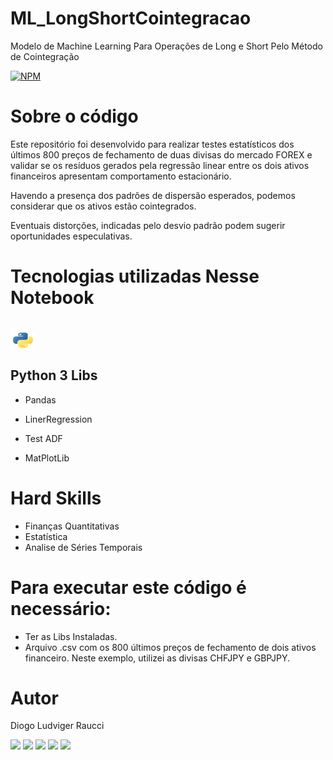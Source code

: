# ML_LongShortCointegracao
Modelo de Machine Learning Para Operações de Long e Short Pelo Método de Cointegração

[![NPM](https://img.shields.io/npm/l/react)](https://github.com/diogoraucci/Cotacoes_MT5/blob/main/LICENSE)

## 

# Sobre o código
Este repositório foi desenvolvido para realizar testes estatísticos dos últimos 800 preços de fechamento de duas divisas do mercado FOREX e validar se os resíduos gerados pela regressão linear entre os dois ativos financeiros apresentam comportamento estacionário.

Havendo a presença dos padrões de dispersão esperados, podemos considerar que os ativos estão cointegrados. 

Eventuais distorções, indicadas pelo desvio padrão podem sugerir oportunidades especulativas. 

# Tecnologias utilizadas Nesse Notebook       
<div style="display: inline_block"><br>
  <img align="center" alt="Rafa-Python" height="30" width="40" src="https://raw.githubusercontent.com/devicons/devicon/master/icons/python/python-original.svg">
</div>
  
  ##
## Python 3 Libs
- Pandas
- LinerRegression
- Test ADF
- MatPlotLib

  ##
# Hard Skills 
- Finanças Quantitativas
- Estatística
- Analise de Séries Temporais

# Para executar este código é necessário:
- Ter as Libs Instaladas.
- Arquivo .csv com os 800 últimos preços de fechamento de dois ativos financeiro. Neste exemplo, utilizei as divisas CHFJPY e GBPJPY.
 
# Autor
Diogo Ludviger Raucci

<div> 
<a href="https://instagram.com/diogoludviger" target="_blank"><img src="https://img.shields.io/badge/-Instagram-%23E4405F?style=for-the-badge&logo=instagram&logoColor=white" target="_blank"></a>
<a href = "mailto:diogoraucci@gmail.com"><img src="https://img.shields.io/badge/-Gmail-%23333?style=for-the-badge&logo=gmail&logoColor=white" target="_blank"></a>
<a href="https://www.linkedin.com/in/diogoraucci" target="_blank"><img src="https://img.shields.io/badge/-LinkedIn-%230077B5?style=for-the-badge&logo=linkedin&logoColor=white" target="_blank"></a> 
<a href="https://medium.com/@diogoraucci" target="_blank"><img src="https://img.shields.io/badge/Medium-12100E?style=for-the-badge&logo=medium&logoColor=white" target="_blank"></a>
<a href="https://www.behance.net/3diogo" target="_blank"><img src="https://img.shields.io/badge/-Behance-blue?style=for-the-badge&logo=behance&logoColor=white" target="_blank"></a>
</div>
